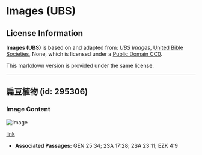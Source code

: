 # Images (UBS)

## License Information

**Images (UBS)** is based on and adapted from: _UBS Images_, [United Bible Societies](https://unitedbiblesocieties.org/), None, which is licensed under a [Public Domain CC0](https://creativecommons.org/public-domain/cc0/).

This markdown version is provided under the same license.



--------------------------------

## 扁豆植物 (id: 295306)

### Image Content

![Image](https://cdn.aquifer.bible/aquifer-content/resources/Media/WEB-0586_lentilplant.jpg)

[link](https://cdn.aquifer.bible/aquifer-content/resources/Media/WEB-0586_lentilplant.jpg)

* **Associated Passages:** GEN 25:34; 2SA 17:28; 2SA 23:11; EZK 4:9

